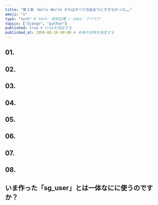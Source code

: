 ```yaml
---
title: "第２章　Hello World それはすべての始まりにすぎなかった……"
emoji: "♋️"
type: "tech" # tech: 技術記事 / idea: アイデア
topics: ["django", "python"]
published: true # trueを指定する
published_at: 2050-08-20 00:00 # 未来の日時を指定する
---
```

## 01. 
## 02. 
## 03. 
## 04.
## 05.
## 06.
## 07. 
## 08. 
## いま作った「sg_user」とは一体なにに使うのですか？